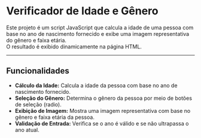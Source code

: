 # Verificador de Idade e Gênero

Este projeto é um script JavaScript que calcula a idade de uma pessoa com base no ano de nascimento fornecido e exibe uma imagem representativa do gênero e faixa etária.  
O resultado é exibido dinamicamente na página HTML.

---

## Funcionalidades

- **Cálculo da Idade:** Calcula a idade da pessoa com base no ano de nascimento fornecido.  
- **Seleção do Gênero:** Determina o gênero da pessoa por meio de botões de seleção (radio).  
- **Exibição de Imagem:** Mostra uma imagem representativa com base no gênero e faixa etária da pessoa.  
- **Validação de Entrada:** Verifica se o ano é válido e se não ultrapassa o ano atual.








